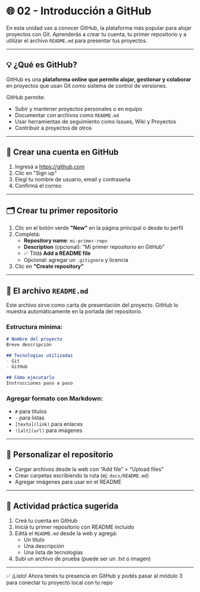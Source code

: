 # 🌐 02 - Introducción a GitHub

En esta unidad vas a conocer GitHub, la plataforma más popular para alojar proyectos con Git. Aprenderás a crear tu cuenta, tu primer repositorio y a utilizar el archivo `README.md` para presentar tus proyectos.

---

## 💡 ¿Qué es GitHub?

GitHub es una **plataforma online que permite alojar, gestionar y colaborar** en proyectos que usan Git como sistema de control de versiones.

GitHub permite:
- Subir y mantener proyectos personales o en equipo
- Documentar con archivos como `README.md`
- Usar herramientas de seguimiento como Issues, Wiki y Proyectos
- Contribuir a proyectos de otros

---

## 📝 Crear una cuenta en GitHub
1. Ingresá a https://github.com
2. Clic en "Sign up"
3. Elegí tu nombre de usuario, email y contraseña
4. Confirmá el correo

---

## 🗂 Crear tu primer repositorio
1. Clic en el botón verde **"New"** en la página principal o desde tu perfil
2. Completá:
   - **Repository name**: `mi-primer-repo`
   - **Description** (opcional): "Mi primer repositorio en GitHub"
   - ✅ Tildá **Add a README file**
   - Opcional: agregar un `.gitignore` y licencia
3. Clic en **"Create repository"**

---

## 📄 El archivo `README.md`

Este archivo sirve como carta de presentación del proyecto. GitHub lo muestra automáticamente en la portada del repositorio.

### Estructura mínima:
```markdown
# Nombre del proyecto
Breve descripción

## Tecnologías utilizadas
- Git
- GitHub

## Cómo ejecutarlo
Instrucciones paso a paso
```

### Agregar formato con Markdown:
- `#` para títulos
- `-` para listas
- `[texto](link)` para enlaces
- `![alt](url)` para imágenes

---

## 📸 Personalizar el repositorio
- Cargar archivos desde la web con “Add file” > “Upload files”
- Crear carpetas escribiendo la ruta (ej: `docs/README.md`)
- Agregar imágenes para usar en el README

---

## 🧪 Actividad práctica sugerida
1. Creá tu cuenta en GitHub
2. Iniciá tu primer repositorio con README incluido
3. Editá el `README.md` desde la web y agregá:
   - Un título
   - Una descripción
   - Una lista de tecnologías
4. Subí un archivo de prueba (puede ser un .txt o imagen)

---

✅ ¡Listo! Ahora tenés tu presencia en GitHub y podés pasar al módulo 3 para conectar tu proyecto local con tu repo
